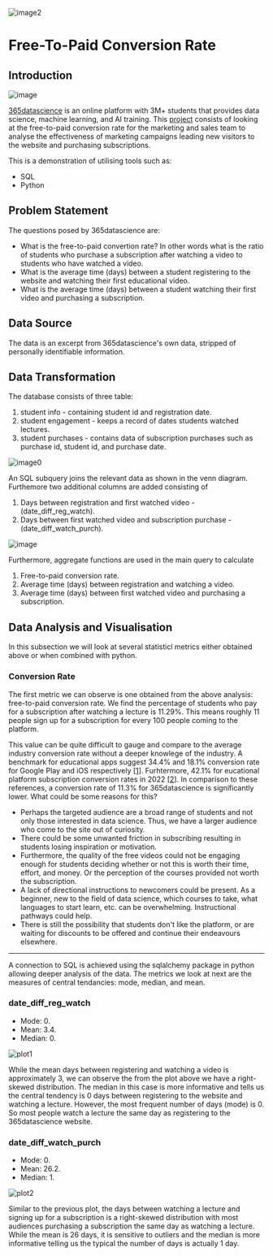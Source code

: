![image2](Images/subscribe.jpg)

# Free-To-Paid Conversion Rate

## Introduction
![image](Images/365datascience.png)



 [365datascience](https://learn.365datascience.com) is an online platform with 3M+ students that provides data science, machine learning, and AI training. This [project](https://365datascience.com/projects/calculating-free-to-paid-conversion-rate-with-sql/)  consists of looking at the free-to-paid conversion rate for the marketing and sales team to analyse the effectiveness of marketing campaigns leading new visitors to the website and purchasing subscriptions.


This is a demonstration of utilising tools such as:
- SQL
- Python

## Problem Statement

The questions posed by 365datascience are:
- What is the free-to-paid convertion rate? In other words what is the ratio of students who purchase a subscription after watching a video to students who have watched a video.
- What is the average time (days) between a student registering to the website and watching their first educational video.
- What is the average time (days) between a student watching their first video and purchasing a subscription.



## Data Source

The data is an excerpt from 365datascience's own data, stripped of personally identifiable information. 


## Data Transformation

The database consists of three table: 
1. student info - containing student id and registration date.
2. student engagement - keeps a record of dates students watched lectures.
3. student purchases - contains data of subscription purchases such as purchase id, student id, and purchase date.

![image0](Images/erd.png)







An SQL subquery joins the relevant data as shown in the venn diagram. Furthemore two additional columns are added consisting of 
1. Days between registration and first watched video - (date_diff_reg_watch).
2. Days between first watched video and subscription purchase - (date_diff_watch_purch).


![image](Images/venndiagram.png)

Furthermore, aggregate functions are used in the main query to calculate 
1) Free-to-paid conversion rate.
2) Average time (days) between registration and watching a video.
3) Average time (days) between first watched video and purchasing a subscription.

## Data Analysis and Visualisation

In this subsection we will look at several statisticl metrics either obtained above or when combined with python. 

### Conversion Rate

The first metric we can observe is one obtained from the above analysis: free-to-paid conversion rate. We find the percentage of students who pay for a subscription after watching a lecture is 11.29%. This means roughly 11 people sign up for a subscription for every 100 people coming to the platform. 

This value can be quite difficult to gauge and compare to the average industry conversion rate without a deeper knowlege of the industry. A benchmark for educational apps suggest 34.4% and 18.1% conversion rate for Google Play and iOS respectively [[1]](https://www.businessofapps.com/data/education-app-benchmarks/). Furhtermore, 42.1% for eucational platform subscription conversion rates in 2022 [[2]](https://www.statista.com/statistics/1419664/subscription-commerce-conversion-rate-vertical/). In comparison to these references, a conversion rate of 11.3% for 365datascience is significantly lower. What could be some reasons for this?

- Perhaps the targeted audience are a broad range of students and not only those interested in data science. Thus, we have a larger audience who come to the site out of curiosity.
- There could be some unwanted friction in subscribing resulting in students losing inspiration or motivation.
- Furthermore, the quality of the free videos could not be engaging enough for students deciding whether or not this is worth their time, effort, and money. Or the perception of the courses provided not worth the subscription.
- A lack of directional instructions to newcomers could be present. As a beginner, new to the field of data science, which courses to take, what languages to start learn, etc. can be overwhelming. Instructional pathways could help.
- There is still the possibility that students don't like the platform, or are waiting for discounts to be offered and continue their endeavours elsewhere.

---

A connection to SQL is achieved using the sqlalchemy package in python allowing deeper analysis of the data. The metrics we look at next are the measures of central tendancies: mode, median, and mean.

### date_diff_reg_watch
- Mode: 0.
- Mean: 3.4.
- Median: 0.




![plot1](Images/date_diff_reg_watch.png)

While the mean days between registering and watching a video is approximately 3, we can observe the from the plot above we have a right-skewed distribution. The median in this case is more informative and tells us the central tendency is 0 days between registering to the website and watching a lecture. However, the most frequent number of days (mode) is 0. So most people watch a lecture the same day as registering to the 365datascience website. 

### date_diff_watch_purch
- Mode: 0.
- Mean: 26.2.
- Median: 1.



![plot2](Images/date_diff_watch_purch.png)

Similar to the previous plot, the days between watching a lecture and signing up for a subscription is a right-skewed distribution with most audiences purchasing a subscription the same day as watching a lecture. While the mean is 26 days, it is sensitive to outliers and the median is more informative telling us the typical the number of days is actually 1 day. 






